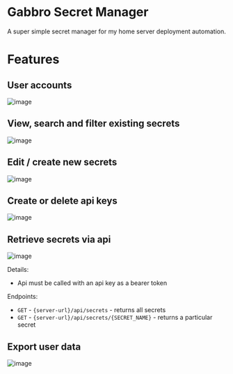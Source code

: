 # Gabbro Secret Manager

A super simple secret manager for my home server deployment automation.

# Features

## User accounts

![image](https://github.com/haondt/Gabbro-Secret-Manager/assets/19233365/5d3c8eab-109e-4c48-ab10-5e6eeff1ae0c)


## View, search and filter existing secrets

![image](https://github.com/haondt/Gabbro-Secret-Manager/assets/19233365/0072fcf9-6cc9-4ba8-9b40-3cb1c7a909cf)

## Edit / create new secrets

![image](https://github.com/haondt/Gabbro-Secret-Manager/assets/19233365/79f4761b-2c71-422f-849a-c581432a0688)

## Create or delete api keys

![image](https://github.com/haondt/Gabbro-Secret-Manager/assets/19233365/a32fc038-c2e7-4b66-90f7-452ceac4052d)

## Retrieve secrets via api

![image](https://github.com/haondt/Gabbro-Secret-Manager/assets/19233365/7c483bd0-2c0c-4034-b386-48c7f9279618)

Details:
- Api must be called with an api key as a bearer token

Endpoints:
- `GET` - `{server-url}/api/secrets` - returns all secrets
- `GET` - `{server-url}/api/secrets/{SECRET_NAME}` - returns a particular secret

## Export user data

![image](https://github.com/haondt/Gabbro-Secret-Manager/assets/19233365/ae7b7f23-81ed-404e-898f-dd1d56dea781)


